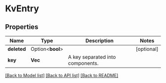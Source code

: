# KvEntry

## Properties

Name | Type | Description | Notes
------------ | ------------- | ------------- | -------------
**deleted** | Option<**bool**> |  | [optional]
**key** | **Vec<String>** | A key separated into components. | 

[[Back to Model list]](../README.md#documentation-for-models) [[Back to API list]](../README.md#documentation-for-api-endpoints) [[Back to README]](../README.md)


